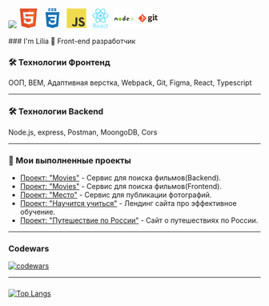 <div align="center"></div>
  <img src="https://media.giphy.com/media/2IudUHdI075HL02Pkk/giphy.gif" width="100"/>
  <img src="https://github.com/devicons/devicon/blob/master/icons/html5/html5-original.svg" title="HTML5" alt="HTML" width="40" height="40"/>&nbsp;
  <img src="https://github.com/devicons/devicon/blob/master/icons/css3/css3-plain-wordmark.svg"  title="CSS3" alt="CSS" width="40" height="40"/>&nbsp;
  <img src="https://github.com/devicons/devicon/blob/master/icons/javascript/javascript-original.svg" title="JavaScript" alt="JavaScript" width="40" height="40"/>&nbsp;
  <img src="https://github.com/devicons/devicon/blob/master/icons/react/react-original-wordmark.svg" title="React" alt="React" width="40" height="40"/>&nbsp;
  <img src="https://github.com/devicons/devicon/blob/master/icons/nodejs/nodejs-original-wordmark.svg" title="NodeJS" alt="NodeJS" width="40" height="40"/>&nbsp;
  <img src="https://github.com/devicons/devicon/blob/master/icons/git/git-original-wordmark.svg" title="Git" **alt="Git" width="40" height="40"/>
<p>### I'm Lilia 👋 Front-end разработчик</p>

### 🛠 Технологии Фронтенд
 ООП, BEM, Адаптивная верстка, Webpack, Git, Figma, React, Typescript

---

### 🛠 Технологии Backend
Node.js, express, Postman, MoongoDB, Cors

---

### 🌱 Мои выполненные проекты

*   [Проект: "Movies"](https://github.com/LiliaKhazieva/movies-explorer-api) - Сервис для поиска фильмов(Backend).
*   [Проект: "Movies"](https://github.com/LiliaKhazieva/movies-explorer-frontend) - Сервис для поиска фильмов(Frontend).
*   [Проект: "Место"](https://github.com/LiliaKhazieva/mesto) - Сервис для публикации фотографий.
*   [Проект: "Научится учиться"](https://github.com/LiliaKhazieva/how-to-learn) - Лендинг сайта про эффективное обучение.
*   [Проект: "Путешествие по России"](https://github.com/LiliaKhazieva/russian-travel) - Сайт о путешествиях по России.

---
  
### Codewars  
 [![codewars](https://www.codewars.com/users/LiliaKhazieva/badges/small)](https://www.[codewars.com/users/LiliaKhazieva])

---

###  
 [![Top Langs](https://github-readme-stats.vercel.app/api/top-langs/?username=LiliaKhazieva&layout=compact&theme=vision-friendly-dark)](https://github.com/anuraghazra/github-readme-stats)

